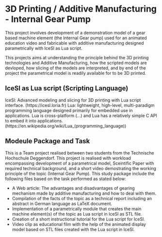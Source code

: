 <h1>3D Printing / Additive Manufacturing - Internal Gear Pump </h1>
<p>  
This project involves development of a demonstration model of a gear based machine element (the Internal Gear pump) used for an animated education video and fabricable with additive manufacturing designed parametrically with IceSl as Lua script.

This projects aims at understanding the principle behind the 3D printing technologies and Additive Manufacturing, how the scripted models are devloped, how slicing of the models are interpreted, and by end of the project the parametrical model is readily available for to be 3D printed.  
</p>
<h2>IceSl as Lua script (Scripting Language)</h2>
<p>
IceSl: Advanced modeling and slicing for 3D printing with Lua script interface. (https://icesl.loria.fr)
Lua: lightweight, high-level, multi-paradigm programming language designed primarily for embedded use in applications. Lua is cross-platform (…) and Lua has a relatively simple C API to embed it into applications. (https://en.wikipedia.org/wiki/Lua_(programming_language))
</p>

<h2> Modeule Package and Task </h2>
This is a Team project realised between two students from the Technische Hochschule Deggendorf. This project is realised with workload encompassing development of a parametrical model, Sceintific Paper with required technical background, and a short video demostrating the working principle of the topic (Internal Gear Pump). 
This study package include the following files based on the task performed as stated below:
<ul>
<li> A Web article: The advantages and disadvantages of gearing mechanism made by additive manufacturing and how to deal with them. </li>
<li> Compilation of the facts of the topic as a technical report including an abstract in German language as LaTeX document. </li>
<li> Implementation of a parametrically module that creates the main machine element(s) of the topic as Lua script in IceSl as STL file. </li>
<li> Creation of a short instructional tutorial for the Lua script for IceSl. </li>
<li> Video clip as educational film with the help of the animated display model based on STL files created with the Lua script in IceSl. </li>
</u1>
